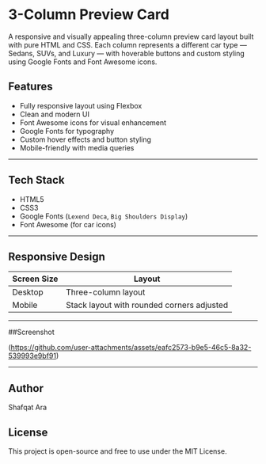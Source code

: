 # 3-Column Preview Card

A responsive and visually appealing three-column preview card layout built with pure HTML and CSS. Each column represents a different car type — Sedans, SUVs, and Luxury — with hoverable buttons and custom styling using Google Fonts and Font Awesome icons.


##  Features

- Fully responsive layout using Flexbox
- Clean and modern UI
- Font Awesome icons for visual enhancement
- Google Fonts for typography
- Custom hover effects and button styling
- Mobile-friendly with media queries

---

##  Tech Stack

- HTML5
- CSS3
- Google Fonts (`Lexend Deca`, `Big Shoulders Display`)
- Font Awesome (for car icons)

---

##  Responsive Design

| Screen Size | Layout     |
|-------------|------------|
| Desktop     | Three-column layout |
| Mobile      | Stack layout with rounded corners adjusted |

---

##Screenshot

(https://github.com/user-attachments/assets/eafc2573-b9e5-46c5-8a32-539993e9bf91)

---

## Author
Shafqat Ara

## License
This project is open-source and free to use under the MIT License.



